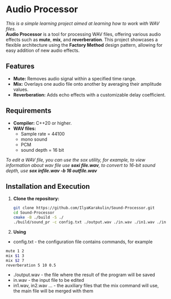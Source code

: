 # **Audio Processor**
*This is a simple learning project aimed at learning how to work with WAV files.* \
**Audio Processor** is a tool for processing WAV files, offering various audio effects such as **mute**, **mix**, and **reverberation**. This project showcases a flexible architecture using the **Factory Method** design pattern, allowing for easy addition of new audio effects. 

## **Features**
- **Mute:** Removes audio signal within a specified time range.
- **Mix:** Overlays one audio file onto another by averaging their amplitude values.
- **Reverberation:** Adds echo effects with a customizable delay coefficient.

## **Requirements**
- **Compiler:** C++20 or higher.
- **WAV files:** 
    - Sample rate = 44100
    - mono sound
    - PCM 
    - sound depth = 16 bit

*To edit a WAV file, you can use the sox utility, for example, to view information about wav file use **soxi file.wav**, to convert to 16-bit sound depth, use **sox infile.wav -b 16 outfile.wav***



## **Installation and Execution**
1. **Clone the repository:**
   ```bash
   git clone https://github.com/IlyaKarakulin/Sound-Processor.git
   cd Sound-Processor
   cmake -B ./build -S ./
   ./build/sound_pr -c config.txt ./output.wav ./in.wav ./in1.wav ./in2.wav
   ```
2. **Using**

- config.txt - the configuration file contains commands, for example
```bash
mute 1 2
mix $1 3
mix $2 7
reverberation 5 10 0.5
```
- ./output.wav - the file where the result of the program will be saved
- in.wav - the input file to be edited
- in1.wav, in2.wav ... - the auxiliary files that the mix command will use, the main file will be merged with them